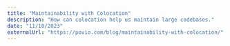 ```yaml
---
title: "Maintainability with Colocation"
description: "How can colocation help us maintain large codebases."
date: "11/10/2023"
externalUrl: "https://povio.com/blog/maintainability-with-colocation/"
---
```

